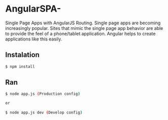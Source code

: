 # AngularSPA-
Single Page Apps with AngularJS Routing.
Single page apps are becoming increasingly popular. Sites that mimic the single page app behavior are able to provide the feel of a phone/tablet application. Angular helps to create applications like this easily.


## Instalation

```bash
$ npm install
```


## Ran 

```bash
$ node app.js (Production config)

or
 
$ node app.js dev (Develop config)
```

